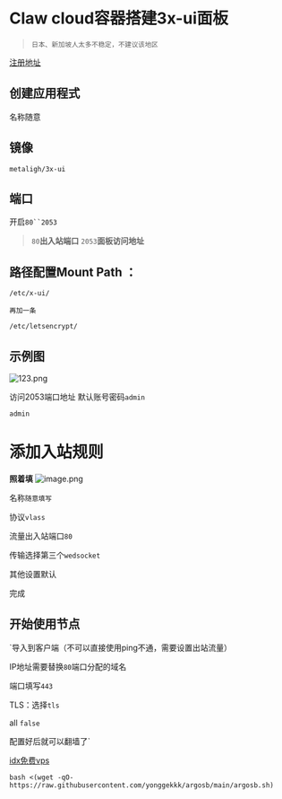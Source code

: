# Claw cloud容器搭建3x-ui面板
>`日本、新加坡人太多不稳定，不建议该地区`


[注册地址](https://console.run.claw.cloud/signin?link=WQSAZFMXPOVF)

## 创建应用程式
名称随意

## 镜像

```
metaligh/3x-ui
```

## 端口
开启`80``2053`
>`80`**出入站端口**
>`2053`**面板访问地址**

## 路径配置Mount Path ：
```
/etc/x-ui/
```

`再加一条`
```
/etc/letsencrypt/
```

## 示例图
![123.png](https://img.996399.xyz/file/1745946057497_123.png)

访问2053端口地址
默认账号密码`admin`
```
admin
```

# 添加入站规则
**照着填**
![image.png](https://img.996399.xyz/file/1745946297054_image.png)

名称`随意填写`

协议`vlass`

流量出入站端口`80`

传输选择第三个`wedsocket`

其他设置默认

完成

## 开始使用节点

`导入到客户端（不可以直接使用ping不通，需要设置出站流量）

IP地址需要替换`80`端口分配的域名

端口填写`443`

TLS：选择`tls`

all `false`

配置好后就可以翻墙了`


[idx免费vps](https://idx.google.com)
```
bash <(wget -qO- https://raw.githubusercontent.com/yonggekkk/argosb/main/argosb.sh)
```



